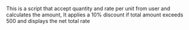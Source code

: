 This is a script that accept quantity and rate per unit from user and calculates the amount, It applies a 10% discount if total amount exceeds 500 and displays the net total rate
